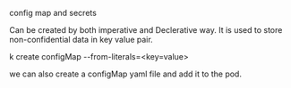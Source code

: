  config map and secrets


Can be created by both imperative and Declerative way. It is used to store non-confidential data in key value pair. 

k create configMap <name> --from-literals=<key=value> 

we can also create a configMap yaml file and add it to the pod. 
